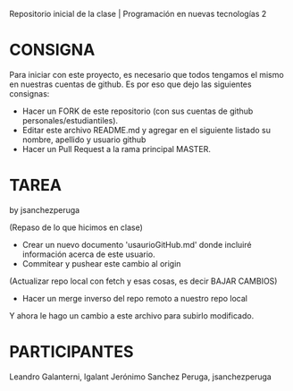 ﻿Repositorio inicial de la clase | Programación en nuevas tecnologías 2

# CONSIGNA

Para iniciar con este proyecto, es necesario que todos tengamos el mismo en nuestras cuentas de github. Es por eso que dejo las siguientes consignas:

- Hacer un FORK de este repositorio (con sus cuentas de github personales/estudiantiles).
- Editar este archivo README.md y agregar en el siguiente listado su nombre, apellido y usuario github
- Hacer un Pull Request a la rama principal MASTER.

# TAREA
by jsanchezperuga

(Repaso de lo que hicimos en clase)
- Crear un nuevo documento 'usaurioGitHub.md' donde incluiré información acerca de este usuario.
- Commitear y pushear este cambio al origin

(Actualizar repo local con fetch y esas cosas, es decir BAJAR CAMBIOS)
- Hacer un merge inverso del repo remoto a nuestro repo local

Y ahora le hago un cambio a este archivo para subirlo modificado.


# PARTICIPANTES
Leandro Galanterni, lgalant
Jerónimo Sanchez Peruga, jsanchezperuga
